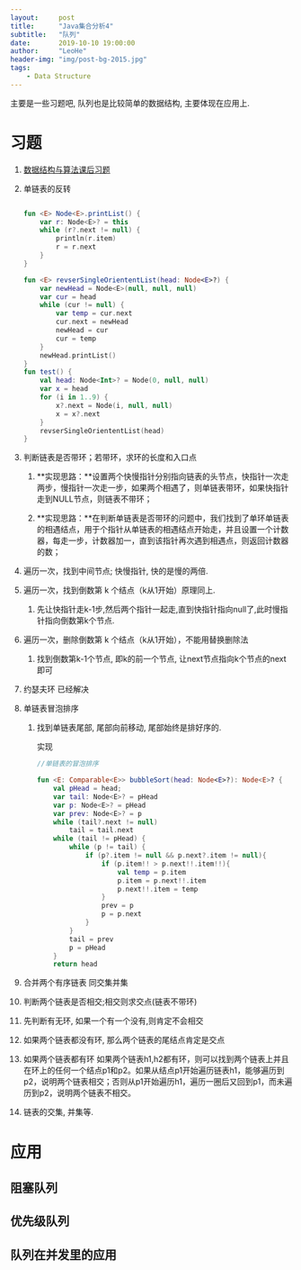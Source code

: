 ```yaml
---
layout:     post
title:      "Java集合分析4"
subtitle:   "队列"
date:       2019-10-10 19:00:00
author:     "LeoHe"
header-img: "img/post-bg-2015.jpg"
tags:
    - Data Structure
---
```




主要是一些习题吧, 队列也是比较简单的数据结构, 主要体现在应用上.



# 习题



1. [数据结构与算法课后习题](https://github.com/hefuduo/algorithm/blob/master/kotlinimpl/src/main/kotlin/kotlinimpl/chapter3.kt)

2. 单链表的反转 

   ```kotlin
   
   fun <E> Node<E>.printList() {
       var r: Node<E>? = this
       while (r?.next != null) {
           println(r.item)
           r = r.next
       }
   }
   
   fun <E> revserSingleOriententList(head: Node<E>?) {
       var newHead = Node<E>(null, null, null)
       var cur = head
       while (cur != null) {
           var temp = cur.next
           cur.next = newHead
           newHead = cur
           cur = temp
       }
       newHead.printList()
   }
   fun test() {
       val head: Node<Int>? = Node(0, null, null)
       var x = head
       for (i in 1..9) {
           x?.next = Node(i, null, null)
           x = x?.next
       }
       revserSingleOriententList(head)
   }
   ```

   

3. 判断链表是否带环；若带环，求环的长度和入口点

   1. **实现思路：**设置两个快慢指针分别指向链表的头节点，快指针一次走两步，慢指针一次走一步，如果两个相遇了，则单链表带环，如果快指针走到NULL节点，则链表不带环；

   2. **实现思路：**在判断单链表是否带环的问题中，我们找到了单环单链表的相遇结点，用于个指针从单链表的相遇结点开始走，并且设置一个计数器，每走一步，计数器加一，直到该指针再次遇到相遇点，则返回计数器的数；

4. 遍历一次，找到中间节点; 快慢指针, 快的是慢的两倍.

5. 遍历一次，找到倒数第 k 个结点（k从1开始）原理同上.

   1. 先让快指针走k-1步,然后两个指针一起走,直到快指针指向null了,此时慢指针指向倒数第k个节点.

6. 遍历一次，删除倒数第 k 个结点（k从1开始），不能用替换删除法

   1. 找到倒数第k-1个节点, 即k的前一个节点, 让next节点指向k个节点的next即可

7. 约瑟夫环 已经解决

8. 单链表冒泡排序

   1. 找到单链表尾部, 尾部向前移动, 尾部始终是排好序的.

      实现

      ```kotlin
      //单链表的冒泡排序
      
      fun <E: Comparable<E>> bubbleSort(head: Node<E>?): Node<E>? {
          val pHead = head;
          var tail: Node<E>? = pHead
          var p: Node<E>? = pHead
          var prev: Node<E>? = p
          while (tail?.next != null)
              tail = tail.next
          while (tail != pHead) {
              while (p != tail) {
                  if (p?.item != null && p.next?.item != null){
                      if (p.item!! > p.next!!.item!!){
                          val temp = p.item
                          p.item = p.next!!.item
                          p.next!!.item = temp
                      }
                      prev = p
                      p = p.next
                  }
              }
              tail = prev
              p = pHead
          }
          return head
      
      ```

      

      

      

9. 合并两个有序链表 同交集并集

   

10. 判断两个链表是否相交;相交则求交点(链表不带环)

   1. 先判断有无环, 如果一个有一个没有,则肯定不会相交
   2. 如果两个链表都没有环, 那么两个链表的尾结点肯定是交点
   3. 如果两个链表都有环 如果两个链表h1,h2都有环，则可以找到两个链表上并且在环上的任何一个结点p1和p2。如果从结点p1开始遍历链表h1，能够遍历到p2，说明两个链表相交；否则从p1开始遍历h1，遍历一圈后又回到p1，而未遍历到p2，说明两个链表不相交。

11. 链表的交集, 并集等.

# 应用

## 阻塞队列

## 优先级队列

## 队列在并发里的应用


